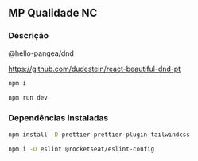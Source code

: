 ## MP Qualidade NC

### Descrição
@hello-pangea/dnd

https://github.com/dudestein/react-beautiful-dnd-pt


```bash
npm i
```

```bash	
npm run dev

```

### Dependências instaladas
```bash
npm install -D prettier prettier-plugin-tailwindcss
```
    
```bash
npm i -D eslint @rocketseat/eslint-config
```
    
    
